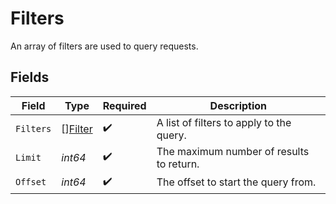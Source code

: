 # Filters

An array of filters are used to query requests.


## Fields

| Field                                     | Type                                      | Required                                  | Description                               |
| ----------------------------------------- | ----------------------------------------- | ----------------------------------------- | ----------------------------------------- |
| `Filters`                                 | [][Filter](../../models/shared/filter.md) | :heavy_check_mark:                        | A list of filters to apply to the query.  |
| `Limit`                                   | *int64*                                   | :heavy_check_mark:                        | The maximum number of results to return.  |
| `Offset`                                  | *int64*                                   | :heavy_check_mark:                        | The offset to start the query from.       |
